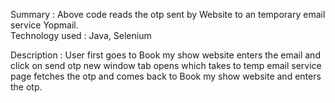 Summary : Above code reads the otp sent by Website to an temporary email service Yopmail. <br>
Technology used : Java, Selenium


Description : 
User first goes to Book my show website enters the email and click on send otp 
new window tab opens which takes to temp email service page fetches the otp and comes back to 
Book my show website and enters the otp.
